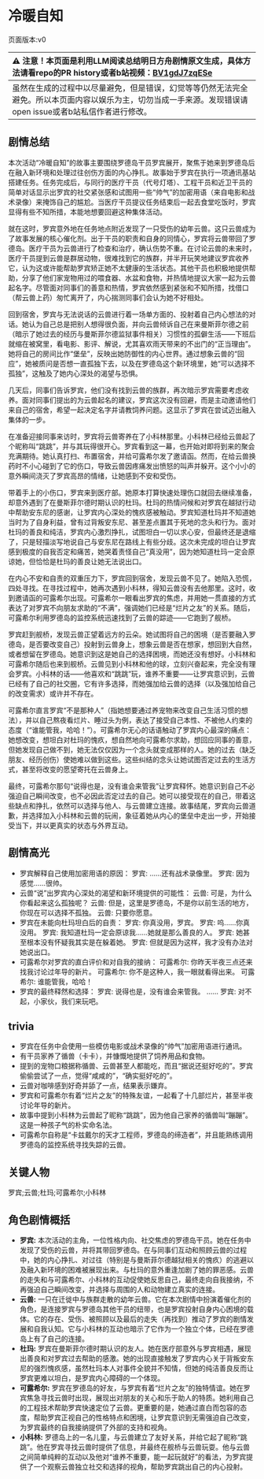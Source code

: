 # 冷暖自知
页面版本:v0
 

| :warning: 注意！本页面是利用LLM阅读总结明日方舟剧情原文生成，具体方法请看repo的PR history或者b站视频：[BV1gdJ7zqESe](https://www.bilibili.com/video/BV1gdJ7zqESe/)         |
|:----------------------------|
| 虽然在生成的过程中以尽量避免，但是错误，幻觉等等仍然无法完全避免。所以本页面内容以娱乐为主，切勿当成一手来源。发现错误请open issue或者b站私信作者进行修改。|



## 剧情总结
本次活动“冷暖自知”的故事主要围绕罗德岛干员罗宾展开，聚焦于她来到罗德岛后在融入新环境和处理过往创伤方面的内心挣扎。故事始于罗宾在执行一项通讯基站搭建任务。任务完成后，与同行的医疗干员（代号灯塔）、工程干员和近卫干员的简单对话显示出罗宾的社交紧张感和试图用一些“帅气”的加密用语（来自电影和战术录像）来掩饰自己的尴尬。当医疗干员提议任务结束后一起去食堂吃饭时，罗宾显得有些不知所措，本能地想要回避这种集体活动。

就在这时，罗宾意外地在任务地点附近发现了一只受伤的幼年云兽。这只云兽成为了故事发展的核心催化剂。出于干员的职责和自身的同情心，罗宾将云兽带回了罗德岛。医疗干员为云兽进行了检查和治疗，确认伤势不重。在讨论云兽的未来时，医疗干员提到云兽是群居动物，很难找到它的族群，并半开玩笑地建议罗宾收养它，认为这或许能帮助罗宾矫正她不太健康的生活状态。其他干员也积极地提供帮助，分享了他们家宠物用过的喂食器、水盆和食物，并热情地提议大家一起为云兽起名字。尽管面对同事们的善意和热情，罗宾依然感到紧张和不知所措，找借口（帮云兽上药）匆忙离开了，内心揣测同事们会认为她不好相处。

回到宿舍，罗宾与无法说话的云兽进行着一场单方面的、投射着自己内心想法的对话。她认为自己总是把别人想得很负面，并向云兽倾诉自己在来曼斯菲尔德之前（暗示了她过去的经历与曼斯菲尔德监狱事件相关）习惯性的孤僻生活——下班后就缩在被窝里，看电影、影评、解说，尤其喜欢雨天带来的不出门的“正当理由”。她将自己的房间比作“堡垒”，反映出她防御性的内心世界。通过想象云兽的“回应”，她被质问是否想一直孤独下去，以及在罗德岛这个新环境里，她“可以选择不孤独”，这触及了她内心深处的渴望与恐惧。

几天后，同事们告诉罗宾，他们没有找到云兽的族群，再次暗示罗宾需要考虑收养。面对同事们提出的为云兽起名的建议，罗宾这次没有回避，而是主动邀请他们来自己的宿舍，希望一起决定名字并请教饲养问题。这显示了罗宾在尝试迈出融入集体的一步。

在准备迎接同事来访时，罗宾将云兽寄养在了小科林那里。小科林已经给云兽起了个昵称叫“跳跳”，并与其玩得很开心。罗宾看到这一幕，也开始对即将到来的聚会充满期待。她认真打扫、布置宿舍，并给可露希尔发了邀请函。然而，在给云兽换药时不小心碰到了它的伤口，导致云兽因疼痛发出愤怒的叫声并躲开。这个小小的意外瞬间浇灭了罗宾高昂的情绪，让她感到不安和受伤。

带着手上的小伤口，罗宾来到医疗部。她原本打算快速处理伤口就回去继续准备，却意外遇到了在曼斯菲尔德时期认识的杜玛。杜玛的热情问候和对罗宾在越狱行动中帮助安东尼的感谢，让罗宾内心深处的愧疚感被触动。罗宾知道杜玛并不知道她当时为了自身利益，曾有过背叛安东尼、甚至差点置其于死地的念头和行为。面对杜玛的善良和纯洁，罗宾内心激烈挣扎，试图坦白一切以求心安，但最终还是退缩了，只是轻描淡写地说自己与安东尼在路线上有些分歧。这次未完成的坦白让罗宾感到极度的自我否定和痛苦，她哭着责怪自己“真没用”，因为她知道杜玛一定会原谅她，但恰恰是杜玛的善良让她无法说出口。

在内心不安和自责的双重压力下，罗宾回到宿舍，发现云兽不见了。她陷入恐慌，四处寻找。在寻找过程中，她再次遇到小科林，得知云兽没有去他那里。这时，收到邀请函的可露希尔出现。可露希尔一眼看出罗宾的焦虑，并用她一贯直接的方式表达了对罗宾不向朋友求助的“不满”，强调她们已经是“烂片之友”的关系。随后，可露希尔利用罗德岛的监控系统迅速找到了云兽的踪迹——它跑到了舰桥。

罗宾赶到舰桥，发现云兽正望着远方的云朵。她试图将自己的困境（是否要融入罗德岛，是否要改变自己）投射到云兽身上，想象云兽是否在想家，想回到大自然，或者想留在罗德岛。她意识到这是她自己的选择困境，而她还没有想好。小科林和可露希尔随后也来到舰桥。云兽见到小科林和他的球，立刻兴奋起来，完全没有理会罗宾。小科林的话——他喜欢和“跳跳”玩，谁养不重要——让罗宾意识到，云兽已经有了自己的社交圈，它有许多选择，而她强加给云兽的选择（以及强加给自己的改变需求）或许并不存在。

可露希尔直言罗宾“不是那种人”（指她想要通过养宠物来改变自己生活习惯的想法），并以自己熬夜看烂片、睡过头为例，表达了接受自己本性、不被他人约束的态度（“谁能管我，哈哈！”）。可露希尔无心的话语触动了罗宾内心最深的痛点：她想改变，想坦白对杜玛的愧疚，想自然地向可露希尔求助，想回应同事的善意，但她发现自己做不到，她无法仅仅因为一个念头就变成那样的人。她的过去（缺乏朋友、经历创伤）使她难以做到这些。这些纠结的念头让她试图否定过去的生活方式，甚至将改变的愿望寄托在云兽身上。

最终，可露希尔那句“说得也是，没有谁会来管我”让罗宾释怀。她意识到自己不必强迫自己瞬间改变，也不必因此否定过去的自己。她可以接受现在的自己，带着这些缺点和挣扎，依然可以选择与他人、与云兽建立连接。故事结尾，罗宾向云兽道歉，并选择加入小科林和云兽的玩闹，象征着她从内心的堡垒中走出一步，开始接受当下，并以更真实的状态与外界互动。
## 剧情高光
*   罗宾解释自己使用加密用语的原因：
    罗宾: ......还有战术录像里。
    罗宾: 因为感觉......很帅。
*   云兽“说”出罗宾内心深处的渴望和新环境提供的可能性：
    云兽: 可是，为什么你看起来这么孤独呢？
    云兽: 但是，这里是罗德岛，不是你以前生活的地方，你现在可以选择不孤独。
    云兽: 只要你愿意。
*   罗宾在未能向杜玛坦白后的自责：
    罗宾: 你真没用，罗宾。
    罗宾: 呜......你真没用。
    罗宾: 我知道杜玛一定会原谅我......她就是那么善良的人。
    罗宾: 她甚至根本没有怀疑我其实是在躲着她。
    罗宾: 但就是因为这样，我才没有办法对她说出口。
*   可露希尔对罗宾的直白评价和对自我的接纳：
    可露希尔: 你昨天半夜三点还来找我讨论过年导的新片。
    可露希尔: 你不是这种人，我一眼就看得出来。
    可露希尔: 谁能管我，哈哈！
*   罗宾的最终释然和选择：
    罗宾: 说得也是，没有谁会来管我。
    ......
    罗宾: 对不起，小家伙，我们来玩吧。
## trivia
*   罗宾在任务中会使用一些模仿电影或战术录像的“帅气”加密用语进行通讯。
*   有干员家养了循兽（卡卡），并慷慨地提供了饲养用品和食物。
*   提到的宠物口粮据称循兽、云兽甚至人都能吃，而且“据说还挺好吃的”。罗宾偷偷尝试了一点，觉得“咸咸的”，“确实挺好吃的”。
*   云兽对咖啡感到好奇并舔了一点，结果表示嫌弃。
*   罗宾和可露希尔有着“烂片之友”的特殊友谊，一起看了十几部烂片，甚至半夜讨论年导的新片。
*   故事中提到小科林为云兽起了昵称“跳跳”，因为他自己家养的循兽叫“蹦蹦”。这是一种孩子气的朴实命名法。
*   可露希尔自称是“卡兹戴尔的天才工程师，罗德岛的缔造者”，并且能熟练调用罗德岛的监控系统寻找失踪的云兽。
## 关键人物
罗宾;云兽;杜玛;可露希尔;小科林
## 角色剧情概括
-   **罗宾:** 本次活动的主角，一位性格内向、社交焦虑的罗德岛干员。她在任务中发现了受伤的云兽，并将其带回罗德岛。在与同事们互动和照顾云兽的过程中，她的内心挣扎、对过往（特别是与曼斯菲尔德越狱相关的愧疚）的逃避以及融入新环境的困难被展现出来。与杜玛的意外重逢加剧了她的罪恶感。云兽的走失和与可露希尔、小科林的互动促使她反思自己，最终走向自我接纳，不再强迫自己瞬间改变，并选择与周围的人和动物建立真实的连接。
-   **云兽:** 一只在迁徙中与族群走散的幼年云兽。它在本次剧情中扮演着催化剂的角色，是连接罗宾与罗德岛其他干员的纽带，也是罗宾投射自身内心困境的载体。它的存在、受伤、被照顾以及最后的走失（再找到）推动了罗宾的剧情发展和自我认知。它与小科林的互动也暗示了它作为一个独立个体，已经在罗德岛上有了自己的连接。
-   **杜玛:** 罗宾在曼斯菲尔德时期认识的友人。她在医疗部意外与罗宾相遇，展现出善良和对罗宾过去帮助的感激。她的出现直接触发了罗宾内心关于背叛安东尼的强烈愧疚感，虽然杜玛本人对事件全貌并不知情，但她的纯洁善良反而让罗宾更难以坦白，是罗宾内心障碍的一个体现。
-   **可露希尔:** 罗宾在罗德岛的好友，与罗宾有着“烂片之友”的独特情谊。她在罗宾焦急寻找云兽时出现，展现出对朋友的关心和乐于助人的特质。她利用自己的工程技术帮助罗宾快速定位了云兽。更重要的是，她通过直白而包容的态度，帮助罗宾正视自己的性格特点和困境，让罗宾意识到无需强迫自己改变，为罗宾最终的自我接纳提供了外部的支持和视角。
-   **小科林:** 罗德岛上的一名儿童，与云兽建立了友好关系，并给它起了昵称“跳跳”。他在罗宾寻找云兽时提供了信息，并最终在舰桥与云兽玩耍。他与云兽之间简单纯粹的互动以及他对“谁养不重要，能一起玩就好”的看法，为罗宾提供了一个观察云兽独立社交和选择的视角，帮助罗宾跳出自己的内心投射。